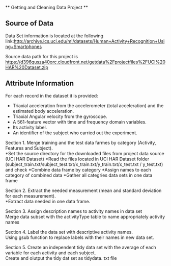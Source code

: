 ** Getting and Cleaning Data Project **
 
## Source of Data  
Data Set information is located at the following link:http://archive.ics.uci.edu/ml/datasets/Human+Activity+Recognition+Using+Smartphones   
  
Source data path for this project is https://d396qusza40orc.cloudfront.net/getdata%2Fprojectfiles%2FUCI%20HAR%20Dataset.zip  
  
  
## Attribute Information  
For each record in the dataset it is provided:   
- Triaxial acceleration from the accelerometer (total acceleration) and the estimated body acceleration.   
- Triaxial Angular velocity from the gyroscope.   
- A 561-feature vector with time and frequency domain variables.   
- Its activity label.   
- An identifier of the subject who carried out the experiment.  
  
Section 1. Merge training and the test data farmes by category (Activity, Features and Subject).  
*Set the source directory for the downloaded files  from project data source (UCI HAR Dataset)
*Read the files located in UCI HAR Dataset folder (subject_train.txt/subject_test.txt/x_train.txt/y_train.txt/x_test.txt / y_test.txt) and check
*Combine data frame by category
*Assign names  to each category of combined data 
*Gather all categries data sets in one data frame  

    
Section 2. Extract the needed measurement (mean and standard deviation for each measurement).   
*Extract data needed in one data frame.  

  
Section 3. Assign description names to activity names in data set  
Merge data subset with the activityType table to name appropriately activity names  
  
Section 4. Label the data set with descriptive activity names.  
Using gsub function to replace labels with their names in new data set.  
  
Section 5. Create an independent tidy data set with the average of each variable for each activity and each subject.   
Create and oiutput the tidy dat set as tidydata. txt file  
